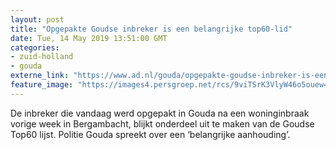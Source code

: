 ```yaml
---
layout: post
title: "Opgepakte Goudse inbreker is een belangrijke top60-lid"
date: Tue, 14 May 2019 13:51:00 GMT
categories: 
- zuid-holland 
- gouda 
externe_link: "https://www.ad.nl/gouda/opgepakte-goudse-inbreker-is-een-belangrijke-top60-lid~afd9e8ee/"
feature_image: "https://images4.persgroep.net/rcs/9viTSrK3VlyW46o5ouew4_7cmXE/diocontent/136765433/_fitwidth/400/?appId=21791a8992982cd8da851550a453bd7f&quality=0.7"
---
```


De inbreker die vandaag werd opgepakt in Gouda na een woninginbraak vorige week in Bergambacht, blijkt onderdeel uit te maken van de Goudse Top60 lijst. Politie Gouda spreekt over een ‘belangrijke aanhouding’.
